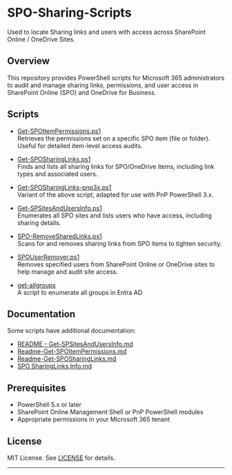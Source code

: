 # SPO-Sharing-Scripts

Used to locate Sharing links and users with access across SharePoint Online / OneDrive Sites.

## Overview

This repository provides PowerShell scripts for Microsoft 365 administrators to audit and manage sharing links, permissions, and user access in SharePoint Online (SPO) and OneDrive for Business.

## Scripts

- [Get-SPOItemPermissions.ps1](https://github.com/mikelee1313/SPO-Sharing-Scripts/blob/main/Get-SPOItemPermissions.ps1)  
  Retrieves the permissions set on a specific SPO item (file or folder). Useful for detailed item-level access audits.

- [Get-SPOSharingLinks.ps1](https://github.com/mikelee1313/SPO-Sharing-Scripts/blob/main/Get-SPOSharingLinks.ps1)  
  Finds and lists all sharing links for SPO/OneDrive items, including link types and associated users.

- [Get-SPOSharingLinks-pnp3x.ps1](https://github.com/mikelee1313/SPO-Sharing-Scripts/blob/main/Get-SPOSharingLinks-pnp3x.ps1)  
  Variant of the above script, adapted for use with PnP PowerShell 3.x.

- [Get-SPSitesAndUsersInfo.ps1](https://github.com/mikelee1313/SPO-Sharing-Scripts/blob/main/Get-SPSitesAndUsersInfo.ps1)  
  Enumerates all SPO sites and lists users who have access, including sharing details.

- [SPO-RemoveSharedLinks.ps1](https://github.com/mikelee1313/SPO-Sharing-Scripts/blob/main/SPO-RemoveSharedLinks.ps1)  
  Scans for and removes sharing links from SPO items to tighten security.

- [SPOUserRemover.ps1](https://github.com/mikelee1313/SPO-Sharing-Scripts/blob/main/SPOUserRemover.ps1)  
  Removes specified users from SharePoint Online or OneDrive sites to help manage and audit site access.

- [get-allgroups](https://github.com/mikelee1313/SPO-Sharing-Scripts/blob/main/get-allgroups)  
  A script to enumerate all groups in Entra AD
  
## Documentation

Some scripts have additional documentation:
- [README - Get-SPSitesAndUsersInfo.md](https://github.com/mikelee1313/SPO-Sharing-Scripts/blob/main/README%20-%20Get-SPSitesAndUsersInfo.md)
- [Readme-Get-SPOItemPermissions.md](https://github.com/mikelee1313/SPO-Sharing-Scripts/blob/main/Readme-Get-SPOItemPermissions.md)
- [Readme-Get-SPOSharingLinks.md](https://github.com/mikelee1313/SPO-Sharing-Scripts/blob/main/Readme-Get-SPOSharingLinks.md)
- [SPO SharingLinks Info.md](https://github.com/mikelee1313/SPO-Sharing-Scripts/blob/main/SPO%20SharingLinks%20Info.md)

## Prerequisites

- PowerShell 5.x or later
- SharePoint Online Management Shell or PnP PowerShell modules
- Appropriate permissions in your Microsoft 365 tenant

## License

MIT License. See [LICENSE](LICENSE) for details.

---
